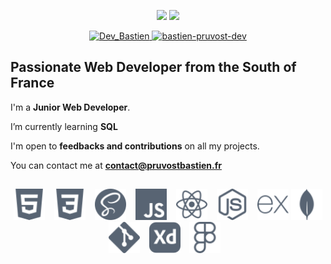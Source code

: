 <p align="center">
  <img src="https://github-readme-stats.vercel.app/api/top-langs?username=Dev-BastienPruvost&show_icons=true&locale=en&layout=compact&title_color=fff&text_color=fff&icon_color=fff&bg_color=2C333B&hide_border=true&langs_count=6&card_width=362" height="155">
  <img src="https://github-readme-stats.vercel.app/api?username=D-Bastienpruvost&show_icons=true&locale=en&title_color=fff&text_color=fff&icon_color=fff&bg_color=2C333B&hide_border=true&include_all_commits=true&count_private=true&custom_title=GitHub+Stats" height="155">
  <br/>
</p>

<p align="center">
  <a href="https://twitter.com/DevBastien">
    <img src="https://img.shields.io/badge/Twitter-1DA1F2?style=for-the-badge&logo=twitter&logoColor=white" alt="Dev_Bastien" />
  </a>
  <a href="https://www.linkedin.com/in/bastien-pruvost-dev/">
    <img src="https://img.shields.io/badge/LinkedIn-0077B5?style=for-the-badge&logo=linkedin&logoColor=white" alt="bastien-pruvost-dev" />
  </a>
</p>

<h2>
  Passionate Web Developer from the South of France
</h2>

I'm a **Junior Web Developer**.

<!-- 🔭 I’m currently working on [Project Name](Project Link) -->

I’m currently learning **SQL**

<!-- 👯 I’m looking to collaborate on [Project Name](Project Link) -->

I'm open to **feedbacks and contributions** on all my projects.

<!-- 👨‍💻 All of my projects are available at [http://www.portfolio.pruvostbastien.fr/]( http://www.portfolio.pruvostbastien.fr/) (SOON) -->

<!-- 📝 I regularly write articles on [Blog Link](Blog Link) -->

<!-- 💬 Ask me about **Javascript** -->

You can contact me at **contact@pruvostbastien.fr**

<!-- <h4 align="center">Technologies, languages and tools that I use 💻</h4> -->

<h2> </h2>

<p align="center" >
  <img src="./assets/icons/html5.svg" width="50" height="50"/> &ensp;
  <img src="./assets/icons/css3.svg" width="50" height="50" /> &ensp;
  <img src="./assets/icons/sass.svg" width="50" height="50"/> &ensp;
  <img src="./assets/icons/javascript.svg" width="50" height="50" /> &ensp;
  <img src="./assets/icons/react.svg" width="50" height="50" /> &ensp;
  <img src="./assets/icons/nodejs.svg" width="50" height="50" /> &ensp;
  <img src="./assets/icons/express.svg" width="50" height="50" />
  <img src="./assets/icons/mongodb.svg" width="50" height="50" />
  <img src="./assets/icons/git.svg" width="50" height="50" /> &ensp;
  <img src="./assets/icons/adobexd.svg" width="50" height="50" /> &ensp;
  <img src="./assets/icons/figma.svg" width="50" height="50" /> &ensp;
</p>

